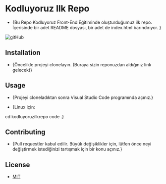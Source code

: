 # Kodluyoruz Ilk Repo

* {Bu Repo Kodluyoruz Front-End Eğitiminde oluşturduğumuz ilk repo. İçerisinde bir adet README dosyası, bir adet de index.html barındırıyor.  }



![gitHub](https://i.ibb.co/9q2h8B9/Ekran-g-r-nt-s-2021-06-27-172804.jpg)

## Installation

* {Öncelikle projeyi clonelayın. (Buraya sizin reponuzdan aldığınız link gelecek)}

## Usage

* {Projeyi cloneladıktan sonra Visual Studio Code programında açınız.}

* {Linux için:

 cd kodluyoruzilkrepo
 code .}

## Contributing

* {Pull requestler kabul edilir. Büyük değişiklikler için, lütfen önce neyi değiştirmek istediğinizi tartışmak için bir konu açınız.}

## License

* [MIT](https://choosealicense.com/licenses/mit/) 


